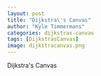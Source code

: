 ```yaml
---
layout: post
title: "Dijkstra\'s Canvas"
author: "Kyle Timmermans"
categories: dijkstras-canvas
tags: [DijkstrasCanvas]
image: dijkstracanvas.png
---
```


Dijkstra\'s Canvas
